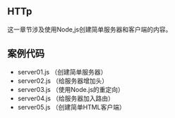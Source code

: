 
## HTTp

这一章节涉及使用Node,js创建简单服务器和客户端的内容。

## 案例代码

- server01.js （创建简单服务器）
- server02.js （给服务器增加头）
- server03.js （使用Node.js的重定向）
- server04.js （给服务器加入路由）
- server05.js （创建简单HTML客户端）